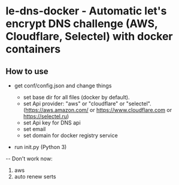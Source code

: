# le-dns-docker - Automatic let's encrypt DNS challenge (AWS, Cloudflare, Selectel) with docker containers


## How to use

- get conf/config.json and change things
    - set base dir for all files (docker by default).
    - set Api provider: "aws" or "cloudflare" or "selectel". (https://aws.amazon.com/ or https://www.cloudflare.com or https://selectel.ru)
    - set Api key for DNS api 
    - set email
    - set domain for docker registry service 

- run init.py (Python 3)


-- Don't work now:
1) aws
2) auto renew serts